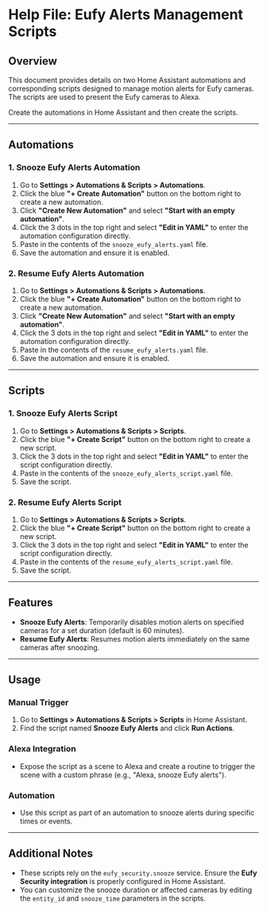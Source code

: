 # Help File: Eufy Alerts Management Scripts

## Overview
This document provides details on two Home Assistant automations and corresponding scripts designed to manage motion alerts for Eufy cameras. The scripts are used to present the Eufy cameras to Alexa.

Create the automations in Home Assistant and then create the scripts.

---

## Automations

### 1. Snooze Eufy Alerts Automation
1. Go to **Settings > Automations & Scripts > Automations**.
2. Click the blue **"+ Create Automation"** button on the bottom right to create a new automation.
3. Click **"Create New Automation"** and select **"Start with an empty automation"**.
4. Click the 3 dots in the top right and select **"Edit in YAML"** to enter the automation configuration directly.
5. Paste in the contents of the `snooze_eufy_alerts.yaml` file.
6. Save the automation and ensure it is enabled.

### 2. Resume Eufy Alerts Automation
1. Go to **Settings > Automations & Scripts > Automations**.
2. Click the blue **"+ Create Automation"** button on the bottom right to create a new automation.
3. Click **"Create New Automation"** and select **"Start with an empty automation"**.
4. Click the 3 dots in the top right and select **"Edit in YAML"** to enter the automation configuration directly.
5. Paste in the contents of the `resume_eufy_alerts.yaml` file.
6. Save the automation and ensure it is enabled.

---

## Scripts

### 1. Snooze Eufy Alerts Script
1. Go to **Settings > Automations & Scripts > Scripts**.
2. Click the blue **"+ Create Script"** button on the bottom right to create a new script.
3. Click the 3 dots in the top right and select **"Edit in YAML"** to enter the script configuration directly.
4. Paste in the contents of the `snooze_eufy_alerts_script.yaml` file.
5. Save the script.

### 2. Resume Eufy Alerts Script
1. Go to **Settings > Automations & Scripts > Scripts**.
2. Click the blue **"+ Create Script"** button on the bottom right to create a new script.
3. Click the 3 dots in the top right and select **"Edit in YAML"** to enter the script configuration directly.
4. Paste in the contents of the `resume_eufy_alerts_script.yaml` file.
5. Save the script.

---

## Features

- **Snooze Eufy Alerts**: Temporarily disables motion alerts on specified cameras for a set duration (default is 60 minutes).
- **Resume Eufy Alerts**: Resumes motion alerts immediately on the same cameras after snoozing.

---

## Usage

### Manual Trigger
1. Go to **Settings > Automations & Scripts > Scripts** in Home Assistant.
2. Find the script named **Snooze Eufy Alerts** and click **Run Actions**.

### Alexa Integration
- Expose the script as a scene to Alexa and create a routine to trigger the scene with a custom phrase (e.g., "Alexa, snooze Eufy alerts").

### Automation
- Use this script as part of an automation to snooze alerts during specific times or events.

---

## Additional Notes
- These scripts rely on the `eufy_security.snooze` service. Ensure the **Eufy Security integration** is properly configured in Home Assistant.
- You can customize the snooze duration or affected cameras by editing the `entity_id` and `snooze_time` parameters in the scripts.